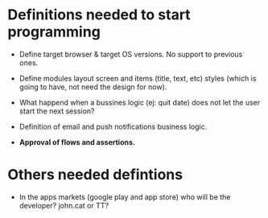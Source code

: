 Definitions needed to start programming
=======================================

+ Define target browser & target OS versions. No support to previous ones.

+ Define modules layout screen and items (title, text, etc) styles (which is going to have, not need the design for now).

+ What happend when a bussines logic (ej: quit date) does not let the user start the next session?

+ Definition of email and push notifications business logic. 

+ **Approval of flows and assertions.**


Others needed defintions
========================

+ In the apps markets (google play and app store) who will be the developer? john.cat or TT?


